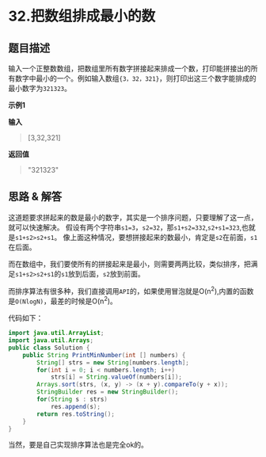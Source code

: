 # 32.把数组排成最小的数

## 题目描述
输入一个正整数数组，把数组里所有数字拼接起来排成一个数，打印能拼接出的所有数字中最小的一个。例如输入数组`{3，32，321}`，则打印出这三个数字能排成的最小数字为`321323`。

**示例1**

**输入**

> [3,32,321]

**返回值**

> "321323"

## 思路 & 解答
这道题要求拼起来的数是最小的数字，其实是一个排序问题，只要理解了这一点，就可以快速解决。
假设有两个字符串`s1=3`，`s2=32`，那`s1+s2=332`,`s2+s1=323`,也就是`s1+s2>s2+s1`。
像上面这种情况，要想拼接起来的数最小，肯定是`s2`在前面，`s1`在后面。

而在数组中，我们要使所有的拼接起来是最小，则需要两两比较，类似排序，把满足`s1+s2>s2+s1`的`s1`放到后面，`s2`放到前面。


而排序算法有很多种，我们直接调用`API`的，如果使用冒泡就是O(n<sup>2</sup>),内置的函数是`O(NlogN)`，最差的时候是O(n<sup>2</sup>)。

代码如下：

```java
import java.util.ArrayList;
import java.util.Arrays;
public class Solution {
    public String PrintMinNumber(int [] numbers) {
        String[] strs = new String[numbers.length];
        for(int i = 0; i < numbers.length; i++) 
            strs[i] = String.valueOf(numbers[i]);
        Arrays.sort(strs, (x, y) -> (x + y).compareTo(y + x));
        StringBuilder res = new StringBuilder();
        for(String s : strs)
            res.append(s);
        return res.toString();
    }
}
```

当然，要是自己实现排序算法也是完全ok的。

